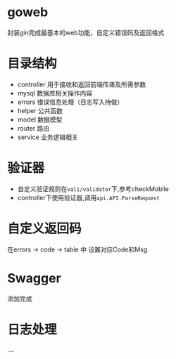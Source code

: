 # goweb
封装gin完成最基本的web功能，自定义错误码及返回格式

# 目录结构

- controller 用于接收和返回前端传递及所需参数
- mysql 数据库相关操作内容
- errors 错误信息处理（日志写入待做）
- helper 公共函数
- model 数据模型
- router 路由
- service 业务逻辑相关

# 验证器
- 自定义验证规则在`vali/validator`下,参考checkMobile
- controller下使用验证器,调用`api.API.ParseRequest`


# 自定义返回码

在errors -> code -> table 中 设置对应Code和Msg

# Swagger
添加完成

# 日志处理
....

